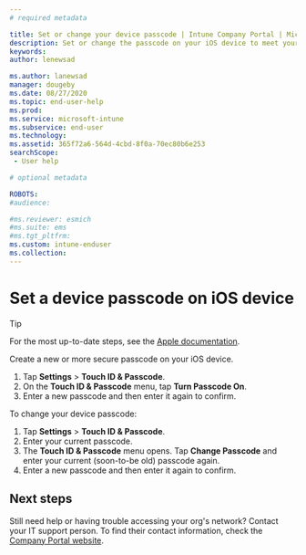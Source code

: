 ```yaml
---
# required metadata

title: Set or change your device passcode | Intune Company Portal | Microsoft Docs
description: Set or change the passcode on your iOS device to meet your organizations security requirements.
keywords:
author: lenewsad

ms.author: lanewsad
manager: dougeby
ms.date: 08/27/2020
ms.topic: end-user-help
ms.prod:
ms.service: microsoft-intune
ms.subservice: end-user
ms.technology:
ms.assetid: 365f72a6-564d-4cbd-8f0a-70ec80b6e253
searchScope:
 - User help

# optional metadata

ROBOTS:  
#audience:

#ms.reviewer: esmich
#ms.suite: ems
#ms.tgt_pltfrm:
ms.custom: intune-enduser 
ms.collection: 
---
```


# Set a device passcode on iOS device  

> [!TIP]
> For the most up-to-date steps, see the [Apple documentation](https://support.apple.com/HT204060). 

Create a new or more secure passcode on your iOS device.  

1. Tap **Settings** > **Touch ID & Passcode**.
2. On the **Touch ID & Passcode** menu, tap **Turn Passcode On**.
3. Enter a new passcode and then enter it again to confirm.  

To change your device passcode: 

1. Tap **Settings** > **Touch ID & Passcode**.
2. Enter your current passcode. 
3. The **Touch ID & Passcode** menu opens. Tap **Change Passcode** and enter your current (soon-to-be old) passcode again.  
4. Enter a new passcode and then enter it again to confirm.  


## Next steps  

Still need help or having trouble accessing your org's network? Contact your IT support person. To find their contact information, check the [Company Portal website](https://go.microsoft.com/fwlink/?linkid=2010980).  
